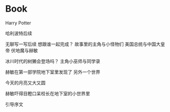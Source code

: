 # Book
Harry Potter

哈利波特后续


无聊写一写后续
想跟谁一起完成？
故事里的主角与小怪物们
美国总统与中国大皇帝
伏地魔与赫敏

冰川时代的树獭会登场吗？
主角小巫师与同学录

赫敏在第一部学院地下室里发现了
另外一个世界

今天的月亮又大又圆

赫敏吓得目瞪口呆校长在地下室的小世界里

引导序文











